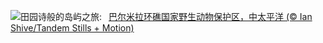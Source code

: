 ![](https://www.bing.com/th?id=OHR.PalmyraAtoll_ZH-CN1814325540_UHD.jpg&w=1000)田园诗般的岛屿之旅:&nbsp;&ensp;[巴尔米拉环礁国家野生动物保护区，中太平洋 (© Ian Shive/Tandem Stills + Motion)](https://www.bing.com/th?id=OHR.PalmyraAtoll_ZH-CN1814325540_UHD.jpg)
<br><br/>
